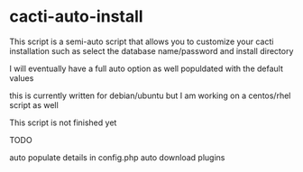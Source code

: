 # cacti-auto-install
This script is a semi-auto script that allows you to customize your cacti installation 
such as select the database name/password and install directory 

I will eventually have a full auto option as well populdated with the default values

this is currently written for debian/ubuntu but I am working on a centos/rhel script as well

This script is not finished yet 

TODO 

auto populate details in config.php
auto download plugins


